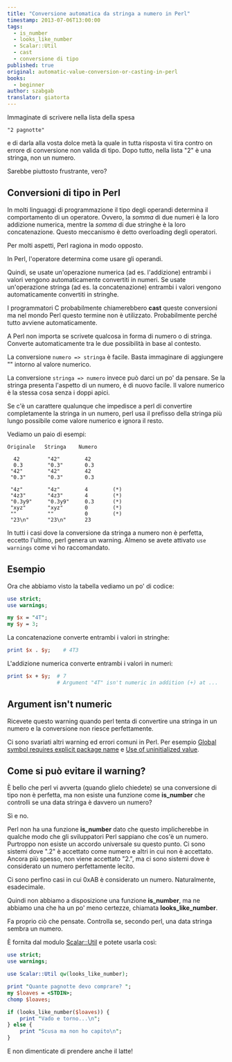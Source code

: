 ```yaml
---
title: "Conversione automatica da stringa a numero in Perl"
timestamp: 2013-07-06T13:00:00
tags:
  - is_number
  - looks_like_number
  - Scalar::Util
  - cast
  - conversione di tipo
published: true
original: automatic-value-conversion-or-casting-in-perl
books:
  - beginner
author: szabgab
translator: giatorta
---
```



Immaginate di scrivere nella lista della spesa

```
"2 pagnotte"
```

e di darla alla vosta dolce metà la quale in tutta risposta
vi tira contro on errore di conversione non valida di tipo.
Dopo tutto, nella lista "2" è una stringa, non un numero.

Sarebbe piuttosto frustrante, vero?


## Conversioni di tipo in Perl

In molti linguaggi di programmazione il tipo degli operandi determina il comportamento di un operatore.
Ovvero, la <i>somma</i> di due numeri è la loro addizione numerica, mentre la <i>somma</i> di due stringhe è la loro concatenazione.
Questo meccanismo è detto overloading degli operatori.

Per molti aspetti, Perl ragiona in modo opposto.

In Perl, l'operatore determina come usare gli operandi.

Quindi, se usate un'operazione numerica (ad es. l'addizione) entrambi i valori
vengono automaticamente convertiti in numeri. Se usate un'operazione stringa
(ad es. la concatenazione) entrambi i valori vengono automaticamente convertiti in stringhe.

I programmatori C probabilmente chiamerebbero <b>cast</b> queste conversioni ma nel mondo Perl
questo termine non è utilizzato. Probabilmente perché tutto avviene automaticamente.

A Perl non importa se scrivete qualcosa in forma di numero o di stringa.
Converte automaticamente tra le due possibilità in base al contesto.

La conversione `numero => stringa` è facile.
Basta immaginare di aggiungere "" intorno al valore numerico.

La conversione `stringa => numero` invece può darci un po' da pensare.
Se la stringa presenta l'aspetto di un numero, è di nuovo facile.
Il valore numerico è la stessa cosa senza i doppi apici.

Se c'è un carattere qualunque che impedisce a perl di convertire completamente la stringa in un
numero, perl usa il prefisso della stringa più lungo possibile come
valore numerico e ignora il resto.

Vediamo un paio di esempi:

```
Originale   Stringa    Numero

  42         "42"        42
  0.3        "0.3"       0.3
 "42"        "42"        42
 "0.3"       "0.3"       0.3

 "4z"        "4z"        4        (*)
 "4z3"       "4z3"       4        (*)
 "0.3y9"     "0.3y9"     0.3      (*)
 "xyz"       "xyz"       0        (*)
 ""          ""          0        (*)
 "23\n"      "23\n"      23
```

In tutti i casi dove la conversione da stringa a numero non è perfetta,
eccetto l'ultimo, perl genera un warning. Almeno se avete
attivato `use warnings` come vi ho raccomandato.

## Esempio

Ora che abbiamo visto la tabella vediamo un po' di codice:

```perl
use strict;
use warnings;

my $x = "4T";
my $y = 3;

```

La concatenazione converte entrambi i valori in stringhe:

```perl
print $x . $y;    # 4T3
```

L'addizione numerica converte entrambi i valori in numeri:

```perl
print $x + $y;  # 7
                # Argument "4T" isn't numeric in addition (+) at ...
```

## Argument isn't numeric

Ricevete questo warning quando perl tenta di convertire
una stringa in un numero e la conversione non riesce perfettamente.

Ci sono svariati altri warning ed errori comuni in Perl.
Per esempio [Global symbol requires explicit package name](/global-symbol-requires-explicit-package-name)
e [Use of uninitialized value](/use-of-uninitialized-value).

## Come si può evitare il warning?

È bello che perl vi avverta (quando glielo chiedete) se una conversione di tipo non è perfetta, ma non esiste una funzione
come <b>is_number</b> che controlli se una data stringa è davvero un numero?

Sì e no.

Perl non ha una funzione <b>is_number</b> dato che questo implicherebbe in qualche modo che gli sviluppatori Perl
sappiano che cos'è un numero. Purtroppo non esiste un accordo universale su questo punto. Ci sono sistemi
dove ".2" è accettato come numero e altri in cui non è accettato.
Ancora più spesso, non viene accettato "2.", ma ci sono sistemi dove è considerato un numero perfettamente lecito.

Ci sono perfino casi in cui 0xAB è considerato un numero. Naturalmente, esadecimale.

Quindi non abbiamo a disposizione una funzione <b>is_number</b>, ma ne abbiamo una che ha un po' meno certezze, chiamata <b>looks_like_number</b>.

Fa proprio ciò che pensate. Controlla se, secondo perl, una data stringa sembra un numero.

È fornita dal modulo [Scalar::Util](http://perldoc.perl.org/Scalar/Util.html) e
potete usarla così:

```perl
use strict;
use warnings;

use Scalar::Util qw(looks_like_number);

print "Quante pagnotte devo comprare? ";
my $loaves = <STDIN>;
chomp $loaves;

if (looks_like_number($loaves)) {
    print "Vado e torno...\n";
} else {
    print "Scusa ma non ho capito\n";
}
```


E non dimenticate di prendere anche il latte!


